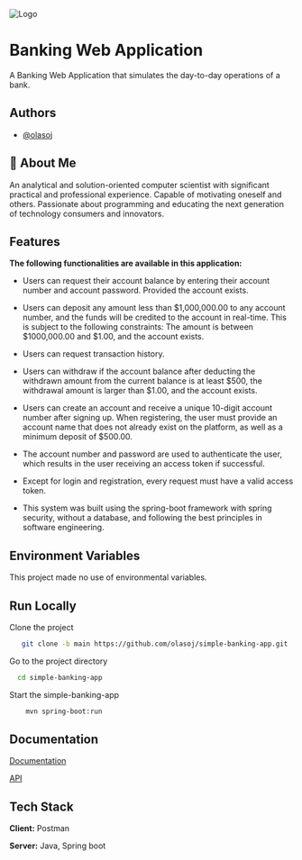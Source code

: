 ![Logo](https://i.postimg.cc/Prh7tGGn/simple-banking-app-logo.jpg)

# Banking Web Application

A Banking Web Application that simulates the day-to-day operations of a bank.

## Authors

- [@olasoj](https://www.github.com/olasoj)

## 🚀 About Me

An analytical and solution-oriented computer scientist with significant practical and professional experience. Capable of motivating oneself and others. Passionate about programming and educating the next generation of technology consumers and innovators.

## Features

**The following functionalities are available in this application:**

- Users can request their account balance by entering their account number and account password. Provided the account exists.

- Users can deposit any amount less than $1,000,000.00 to any account number, and the funds will be credited to the account in real-time. This is subject to the following constraints: The amount is between $1000,000.00 and $1.00, and the account exists.

- Users can request transaction history.

- Users can withdraw if the account balance after deducting the withdrawn amount from the current balance is at least $500, the withdrawal amount is larger than $1.00, and the account exists.

- Users can create an account and receive a unique 10-digit account number after signing up. When registering, the user must provide an account name that does not already exist on the platform, as well as a minimum deposit of $500.00.

- The account number and password are used to authenticate the user, which results in the user receiving an access token if successful.

- Except for login and registration, every request must have a valid access token.

- This system was built using the spring-boot framework with spring security, without a database, and following the best principles in software engineering.

## Environment Variables

This project made no use of environmental variables.

## Run Locally

Clone the project

```bash
   git clone -b main https://github.com/olasoj/simple-banking-app.git
```

Go to the project directory

```bash
  cd simple-banking-app
```

Start the simple-banking-app

```bash
    mvn spring-boot:run
```

## Documentation

[Documentation](https://banking-api-doc.surge.sh/#account-create-account-post)

[API](https://simple-banking-application.herokuapp.com/)

## Tech Stack

**Client:** Postman

**Server:** Java, Spring boot
